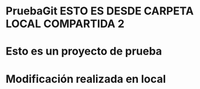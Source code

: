# PruebaGit ESTO ES DESDE CARPETA LOCAL COMPARTIDA 2
# Esto es un proyecto de prueba
# Modificación realizada en local 
